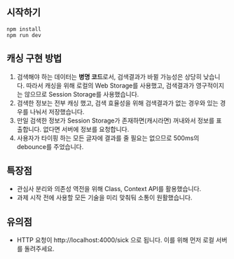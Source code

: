 ## 시작하기

```
npm install
npm run dev
```

## 캐싱 구현 방법

1. 검색해야 하는 데이터는 <b>병명 코드</b>로서, 검색결과가 바뀔 가능성은 상당히 낮습니다. 따라서 캐싱을 위해 로컬의 Web Storage를 사용했고, 검색결과가 영구적이지는 않으므로 Session Storage를 사용했습니다.
2. 검색한 정보는 전부 캐싱 했고, 검색 효율성을 위해 검색결과가 없는 경우와 있는 경우를 나눠서 저장했습니다.
3. 만일 검색한 정보가 Session Storage가 존재하면(캐시라면) 꺼내와서 정보를 표출합니다. 없다면 서버에 정보를 요청합니다.
4. 사용자가 타이핑 하는 모든 글자에 결과를 줄 필요는 없으므로 500ms의 debounce를 주었습니다.

## 특장점

- 관심사 분리와 의존성 역전을 위해 Class, Context API를 활용했습니다.
- 과제 시작 전에 사용할 모든 기술을 미리 맞춰둬 소통이 원활했습니다.

## 유의점
- HTTP 요청이 http://localhost:4000/sick 으로 됩니다. 이를 위해 먼저 로컬 서버를 돌려주세요.